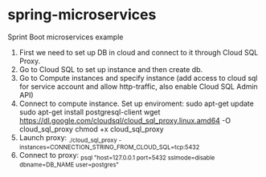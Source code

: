 # spring-microservices
Sprint Boot microservices example

1. First we need to set up DB in cloud and connect to it through Cloud SQL Proxy.
2. Go to Cloud SQL to set up instance and then create db.
3. Go to Compute instances and specify instance (add access to cloud sql for service account and allow http-traffic, also enable Cloud SQL Admin API)
4. Connect to compute instance. 
   Set up enviroment: 
   sudo apt-get update
   sudo apt-get install postgresql-client
   wget https://dl.google.com/cloudsql/cloud_sql_proxy.linux.amd64 -O cloud_sql_proxy
   chmod +x cloud_sql_proxy
5. Launch proxy: <sub> ./cloud_sql_proxy -instances=CONNECTION_STRING_FROM_CLOUD_SQL=tcp:5432 </sub>
6. Connect to proxy: <sub> psql "host=127.0.0.1 port=5432 sslmode=disable dbname=DB_NAME user=postgres" </sub>
